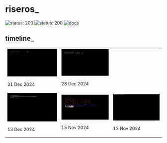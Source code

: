 # riseros_
![status: 200](https://img.shields.io/badge/status-active-green)
![status: 200](https://img.shields.io/badge/dev_environment-linux-blue)
[![docs](https://img.shields.io/badge/docs-🔗-white)](https://chauhansumitdev.github.io/riser-OS/)

## timeline_
<table>
<tr>
    <td>
      <img src="img/restart.png" alt="riseros" >
      <p>31 Dec 2024</p>
    </td>
    <td>
      <img src="img/interrupt.png" alt="riseros" >
      <p>28 Dec 2024</p>
    </td>
  </tr>
  <tr>
    <td>
      <img src="img/println.png" alt="riseros" >
      <p>13 Dec 2024</p>
    </td>
    <td>
      <img src="img/vga.png" alt="riseros">
      <p>15 Nov 2024</p>
    </td>
    <td>
      <img src="img/hello.png" alt="riser_os" >
      <p>12 Nov 2024</p>
    </td>
  </tr>
</table>